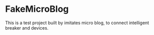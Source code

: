 # FakeMicroBlog
This is a test project built by imitates micro blog, to connect intelligent breaker and devices.
